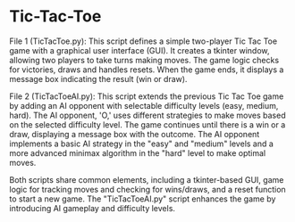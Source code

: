 # Tic-Tac-Toe
File 1 (TicTacToe.py):
This script defines a simple two-player Tic Tac Toe game with a graphical user interface (GUI). It creates a tkinter window, allowing two players to take turns making moves. The game logic checks for victories, draws and handles resets. When the game ends, it displays a message box indicating the result (win or draw).

File 2 (TicTacToeAI.py):
This script extends the previous Tic Tac Toe game by adding an AI opponent with selectable difficulty levels (easy, medium, hard). The AI opponent, 'O,' uses different strategies to make moves based on the selected difficulty level. The game continues until there is a win or a draw, displaying a message box with the outcome. The AI opponent implements a basic AI strategy in the "easy" and "medium" levels and a more advanced minimax algorithm in the "hard" level to make optimal moves.

Both scripts share common elements, including a tkinter-based GUI, game logic for tracking moves and checking for wins/draws, and a reset function to start a new game. The "TicTacToeAI.py" script enhances the game by introducing AI gameplay and difficulty levels.
